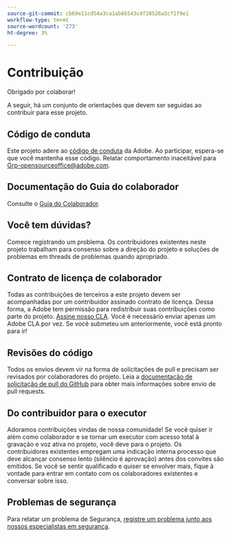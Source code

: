 ```yaml
---
source-git-commit: cb69e11cd54a3ca1ab66543c4f28526a3cf1f9e1
workflow-type: tm+mt
source-wordcount: '273'
ht-degree: 3%

---
```

# Contribuição

Obrigado por colaborar!

A seguir, há um conjunto de orientações que devem ser seguidas ao contribuir para esse projeto.

## Código de conduta

Este projeto adere ao [código de conduta](code-of-conduct.md) da Adobe. Ao participar,
espera-se que você mantenha esse código. Relatar comportamento inaceitável para
[Grp-opensourceoffice@adobe.com](mailto:Grp-opensourceoffice@adobe.com).

## Documentação do Guia do colaborador

Consulte o [Guia do Colaborador](https://experienceleague.adobe.com/docs/contributor/contributor-guide/introduction.html?lang=pt-BR).

## Você tem dúvidas?

Comece registrando um problema. Os contribuidores existentes neste projeto trabalham para
consenso sobre a direção do projeto e soluções de problemas em threads de problemas quando apropriado.

## Contrato de licença de colaborador

Todas as contribuições de terceiros a este projeto devem ser acompanhadas por um contribuidor assinado
contrato de licença. Dessa forma, a Adobe tem permissão para redistribuir suas contribuições
como parte do projeto. [Assine nosso CLA](https://opensource.adobe.com/cla.html). Você
é necessário enviar apenas um Adobe CLA por vez. Se você submeteu um anteriormente,
você está pronto para ir!

## Revisões do código

Todos os envios devem vir na forma de solicitações de pull e precisam ser revisados
por colaboradores do projeto. Leia a [documentação de solicitação de pull do GitHub](https://docs.github.com/en/pull-requests/collaborating-with-pull-requests/proposing-changes-to-your-work-with-pull-requests/about-pull-requests)
para obter mais informações sobre envio de pull requests.

<!--
Lastly, please follow the [pull request template](PULL_REQUEST_TEMPLATE.md) when
submitting a pull request!
-->

## Do contribuidor para o executor

Adoramos contribuições vindas de nossa comunidade! Se você quiser ir além como colaborador
e se tornar um executor com acesso total à gravação e voz ativa no projeto, você deve
para o projeto. Os contribuidores existentes empregam uma indicação interna
processo que deve alcançar consenso lento (silêncio é aprovação) antes dos convites
são emitidos. Se você se sentir qualificado e quiser se envolver mais,
fique à vontade para entrar em contato com os colaboradores existentes e conversar sobre isso.

## Problemas de segurança

Para relatar um problema de Segurança, [registre um problema junto aos nossos especialistas em segurança](https://helpx.adobe.com/br/security/alertus.html).
